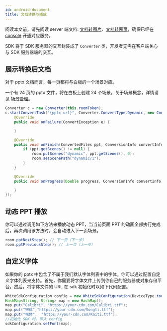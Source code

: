 ```yaml
---
id: android-document
title: 文档转换与播放
---
```


阅读本文前，请先阅读 server 端文档: [文档转图片](/docs/server/api/server-static-conversion)、[文档转网页](/docs/server/api/server-dynamic-conversion)，确保已经在 [console](https://console.herewhite.com) 开通对应服务。

SDK 将于 SDK 服务器的交互封装成了 `Converter` 类，开发者无需在客户端关心与 SDK 服务器端的交互。

## 展示转换后文档

对于 pptx 文档而言，每一页都将与白板的一个场景对应。

一个有 24 页的 pptx 文件，将在白板上创建 24 个场景。关于场景概念，详情请见 [场景管理](/docs/android/guides/android-scenes)。

```Java
Converter c = new Converter(this.roomToken);
c.startConvertTask("{pptx url}", Converter.ConvertType.Dynamic, new ConverterCallbacks(){
    @Override
    public void onFailure(ConvertException e) {

    }

    @Override
    public void onFinish(ConvertedFiles ppt, ConversionInfo convertInfo) {
        if (ppt.getScenes() != null) {
            room.putScenes("dynamic", ppt.getScenes(), 0);
            room.setScenePath("dynamic/1");
        }
    }

    @Override
    public void onProgress(Double progress, ConversionInfo convertInfo) {

    }
});
```

## 动态 PPT 播放

你可以通过调用如下方法来播放动态 PPT，当当前页面 PPT 的动画全部执行完成后，再次调用该方法时，会自动进入下一页场景。

```javascript
room.pptNextStep(); // 下一页（下一步）
room.pptPreviousStep(); // 上一页（上一步）
```

## 自定义字体

如果你的 pptx 中包含了不属于我们默认字体列表中的字体，你可以通过配置自定义字体列表来支持。首先，你需要将字体文件上传到你自己的服务器或对象存储平台。然后，将字体文件的 URL 在 sdk 初始化时以如下代码配置。

```Java
WhiteSdkConfiguration config = new WhiteSdkConfiguration(DeviceType.touch, 10, 0.1);
HashMap<String, String> map = new HashMap();
map.put("Calibri", "https://your-cdn.com/Calibri.ttf");
map.put("宋体","https://your-cdn.com/Songti.ttf");
map.put("楷体",  "https://your-cdn.com/Kaiti.ttf");
//初始化 SDK 时，带入 config
sdkConfiguration.setFont(map);
```